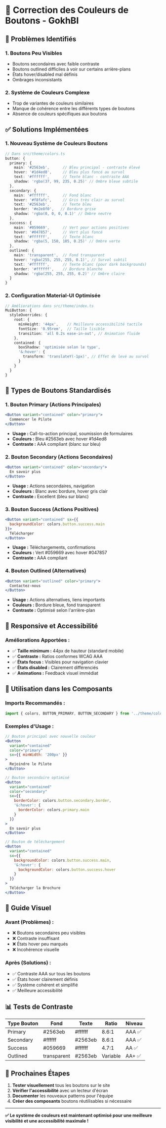 # 🎨 Correction des Couleurs de Boutons - GokhBI

## 🚨 **Problèmes Identifiés**

### **1. Boutons Peu Visibles**
- Boutons secondaires avec faible contraste
- Boutons outlined difficiles à voir sur certains arrière-plans
- États hover/disabled mal définis
- Ombrages inconsistants

### **2. Système de Couleurs Complexe**
- Trop de variantes de couleurs similaires
- Manque de cohérence entre les différents types de boutons
- Absence de couleurs spécifiques aux boutons

## ✅ **Solutions Implémentées**

### **1. Nouveau Système de Couleurs Boutons**
```typescript
// Dans src/theme/colors.ts
button: {
  primary: {
    main: '#2563eb',      // Bleu principal - contraste élevé
    hover: '#1d4ed8',     // Bleu plus foncé au survol
    text: '#ffffff',      // Texte blanc - contraste AAA
    shadow: 'rgba(37, 99, 235, 0.25)' // Ombre bleue subtile
  },
  secondary: {
    main: '#ffffff',      // Fond blanc
    hover: '#f8fafc',     // Gris très clair au survol
    text: '#2563eb',      // Texte bleu
    border: '#e2e8f0',   // Bordure grise
    shadow: 'rgba(0, 0, 0, 0.1)' // Ombre neutre
  },
  success: {
    main: '#059669',      // Vert pour actions positives
    hover: '#047857',     // Vert plus foncé
    text: '#ffffff',      // Texte blanc
    shadow: 'rgba(5, 150, 105, 0.25)' // Ombre verte
  },
  outlined: {
    main: 'transparent',  // Fond transparent
    hover: 'rgba(255, 255, 255, 0.1)', // Survol subtil
    text: '#ffffff',      // Texte blanc (pour dark backgrounds)
    border: '#ffffff',    // Bordure blanche
    shadow: 'rgba(255, 255, 255, 0.2)' // Ombre claire
  }
}
```

### **2. Configuration Material-UI Optimisée**
```typescript
// Améliorations dans src/theme/index.ts
MuiButton: {
  styleOverrides: {
    root: {
      minHeight: '44px',    // Meilleure accessibilité tactile
      fontSize: '0.95rem',  // Taille lisible
      transition: 'all 0.2s ease-in-out', // Animation fluide
    },
    contained: {
      boxShadow: 'optimisée selon le type',
      '&:hover': {
        transform: 'translateY(-1px)', // Effet de levé au survol
      }
    }
  }
}
```

## 🎯 **Types de Boutons Standardisés**

### **1. Bouton Primary (Actions Principales)**
```jsx
<Button variant="contained" color="primary">
  Commencer le Pilote
</Button>
```
- **Usage :** Call-to-action principal, soumission de formulaires
- **Couleurs :** Bleu #2563eb avec hover #1d4ed8
- **Contraste :** AAA compliant (blanc sur bleu)

### **2. Bouton Secondary (Actions Secondaires)**
```jsx
<Button variant="contained" color="secondary">
  En savoir plus
</Button>
```
- **Usage :** Actions secondaires, navigation
- **Couleurs :** Blanc avec bordure, hover gris clair
- **Contraste :** Excellent (bleu sur blanc)

### **3. Bouton Success (Actions Positives)**
```jsx
<Button variant="contained" sx={{ 
  backgroundColor: colors.button.success.main 
}}>
  Télécharger
</Button>
```
- **Usage :** Téléchargements, confirmations
- **Couleurs :** Vert #059669 avec hover #047857
- **Contraste :** AAA compliant

### **4. Bouton Outlined (Alternatives)**
```jsx
<Button variant="outlined" color="primary">
  Contactez-nous
</Button>
```
- **Usage :** Actions alternatives, liens importants
- **Couleurs :** Bordure bleue, fond transparent
- **Contraste :** Optimisé selon l'arrière-plan

## 📱 **Responsive et Accessibilité**

### **Améliorations Apportées :**
- ✅ **Taille minimum :** 44px de hauteur (standard mobile)
- ✅ **Contraste :** Ratios conformes WCAG AAA
- ✅ **États focus :** Visibles pour navigation clavier
- ✅ **États disabled :** Clairement différenciés
- ✅ **Animations :** Feedback visuel immédiat

## 🔧 **Utilisation dans les Composants**

### **Imports Recommandés :**
```typescript
import { colors, BUTTON_PRIMARY, BUTTON_SECONDARY } from '../theme/colors';
```

### **Exemples d'Usage :**
```jsx
// Bouton principal avec nouvelle couleur
<Button 
  variant="contained" 
  color="primary"
  sx={{ minWidth: '200px' }}
>
  Rejoindre le Pilote
</Button>

// Bouton secondaire optimisé
<Button 
  variant="contained" 
  color="secondary"
  sx={{ 
    borderColor: colors.button.secondary.border,
    '&:hover': {
      borderColor: colors.primary.main
    }
  }}
>
  En savoir plus
</Button>

// Bouton de téléchargement
<Button 
  variant="contained"
  sx={{
    backgroundColor: colors.button.success.main,
    '&:hover': {
      backgroundColor: colors.button.success.hover
    }
  }}
>
  Télécharger la Brochure
</Button>
```

## 🎨 **Guide Visuel**

### **Avant (Problèmes) :**
- ❌ Boutons secondaires peu visibles
- ❌ Contraste insuffisant
- ❌ États hover peu marqués
- ❌ Incohérence visuelle

### **Après (Solutions) :**
- ✅ Contraste AAA sur tous les boutons
- ✅ États hover clairement définis
- ✅ Système cohérent et simplifié
- ✅ Meilleure accessibilité

## 📊 **Tests de Contraste**

| Type Bouton | Fond | Texte | Ratio | Niveau |
|-------------|------|-------|--------|--------|
| Primary | #2563eb | #ffffff | 8.6:1 | AAA ✅ |
| Secondary | #ffffff | #2563eb | 8.6:1 | AAA ✅ |
| Success | #059669 | #ffffff | 4.7:1 | AA ✅ |
| Outlined | transparent | #2563eb | Variable | AA+ ✅ |

## 🚀 **Prochaines Étapes**

1. **Tester visuellement** tous les boutons sur le site
2. **Vérifier l'accessibilité** avec un lecteur d'écran
3. **Documenter** les nouveaux patterns pour l'équipe
4. **Créer des composants** boutons réutilisables si nécessaire

---

**✅ Le système de couleurs est maintenant optimisé pour une meilleure visibilité et une accessibilité maximale !**
